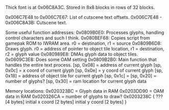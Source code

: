 Thick font is at 0x06C8A3C. Stored in 8x8 blocks in rows of 32 blocks.

0x006C7E48 to 0x006C7E67: List of cutscene text offsets.
0x006C7E48 - 0x006C8A3B: Cutscene text.

Some useful function addresses:
0x0809B0E0: Processes glyphs, handling control characters and such I think.
0x080BEF68: Copies script from gamepak ROM to IWRAM area. r0 = destination, r1 = source
0x0809B6D8: Draws glyph.
            r0 = address of pointer to object tile location, r1 = destination, r2 = glyph value
0x080989E8: DMAs glyph data to object tiles.
0x0809C3E8: Does some OAM setting
0x0809B2B0: Main function that handles the entire text process.
            [sp, 0x08] = address of current glyph
            [sp, 0x0c] = x coord of current glyph
            [sp, 0x0e] = y coord of current glyph
            [sp, 0x18] = address of object tile for current glyph
            [sp, 0x1c] =
            [sp, 0x20] = number of glyphs?
            [sp, 0x30] = ram location for current glyph data

Memory locations:
0x020323BC = Glyph data in RAM
0x0203DD90 = OAM data in RAM
0x020326CA = number of glyphs to draw?
0x0203238C {
  ??? [4 bytes]
  initial x coord [2 bytes]
  initial y coord [2 bytes]
}
